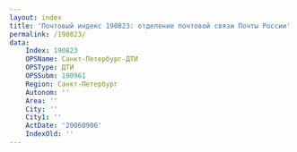 ```yaml
---
layout: index
title: 'Почтовый индекс 190823: отделение почтовой связи Почты России'
permalink: /190823/
data:
    Index: 190823
    OPSName: Санкт-Петербург-ДТИ
    OPSType: ДТИ
    OPSSubm: 190961
    Region: Санкт-Петербург
    Autonom: ''
    Area: ''
    City: ''
    City1: ''
    ActDate: '20060906'
    IndexOld: ''
---
```

